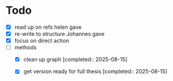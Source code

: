 # Todo

- [x] read up on refs helen gave
- [x] re-write to structure Johannes gave
- [x] focus on direct action
- [ ] methods
	- [x] clean up graph [completed:: 2025-08-15]
	- [x] get version ready for full thesis [completed:: 2025-08-15]


